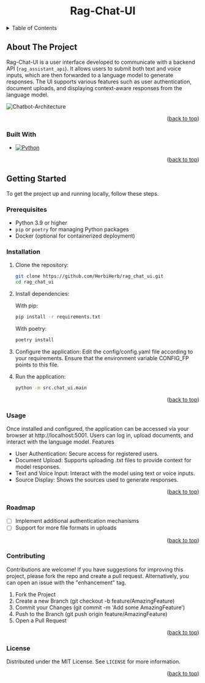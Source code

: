 <a id="readme-top"></a>

<br />
<div align="center">
<h1 align="center">Rag-Chat-UI</h1>
</div>

<details>
  <summary>Table of Contents</summary>
  <ol>
    <li>
      <a href="#about-the-project">About The Project</a>
      <ul>
        <li><a href="#built-with">Built With</a></li>
      </ul>
    </li>
    <li>
      <a href="#getting-started">Getting Started</a>
      <ul>
        <li><a href="#prerequisites">Prerequisites</a></li>
        <li><a href="#installation">Installation</a></li>
      </ul>
    </li>
    <li><a href="#usage">Usage</a></li>
    <li><a href="#roadmap">Roadmap</a></li>
    <li><a href="#contributing">Contributing</a></li>
    <li><a href="#license">License</a></li>
  </ol>
</details>

## About The Project

Rag-Chat-UI is a user interface developed to communicate with a backend API (`rag_assistant_api`). It allows users to submit both text and voice inputs, which are then forwarded to a language model to generate responses. The UI supports various features such as user authentication, document uploads, and displaying context-aware responses from the language model.

![Chatbot-Architecture](src/readme_images/Chatbot-Architecture.png)

<p align="right">(<a href="#readme-top">back to top</a>)</p>

### Built With

* [![Python](https://img.shields.io/badge/Python-3.9-3776AB.svg?style=flat&logo=python&logoColor=white)](https://www.python.org)

<p align="right">(<a href="#readme-top">back to top</a>)</p>

## Getting Started

To get the project up and running locally, follow these steps.

### Prerequisites

- Python 3.9 or higher
- `pip` or `poetry` for managing Python packages
- Docker (optional for containerized deployment)

### Installation

1. Clone the repository:
   ```sh
   git clone https://github.com/HerbiHerb/rag_chat_ui.git
   cd rag_chat_ui
   ```

2. Install dependencies:

    With pip:
    ```sh
    pip install -r requirements.txt
    ```
    With poetry:
    ```sh
    poetry install
    ```
3. Configure the application:
    Edit the config/config.yaml file according to your requirements.
    Ensure that the environment variable CONFIG_FP points to this file.
4. Run the application:
    ```sh
    python -m src.chat_ui.main
    ```
<p align="right">(<a href="#readme-top">back to top</a>)</p>

### Usage

Once installed and configured, the application can be accessed via your browser at http://localhost:5001. Users can log in, upload documents, and interact with the language model.
Features

* User Authentication: Secure access for registered users.
* Document Upload: Supports uploading .txt files to provide context for model responses.
* Text and Voice Input: Interact with the model using text or voice inputs.
* Source Display: Shows the sources used to generate responses.

<p align="right">(<a href="#readme-top">back to top</a>)</p>

### Roadmap

- [ ] Implement additional authentication mechanisms
- [ ] Support for more file formats in uploads

<p align="right">(<a href="#readme-top">back to top</a>)</p>

### Contributing

Contributions are welcome! If you have suggestions for improving this project, please fork the repo and create a pull request. Alternatively, you can open an issue with the "enhancement" tag.

1. Fork the Project
2. Create a new Branch (git checkout -b feature/AmazingFeature)
3. Commit your Changes (git commit -m 'Add some AmazingFeature')
4. Push to the Branch (git push origin feature/AmazingFeature)
5. Open a Pull Request

<p align="right">(<a href="#readme-top">back to top</a>)</p>

### License

Distributed under the MIT License. See `LICENSE` for more information.

<p align="right">(<a href="#readme-top">back to top</a>)</p>